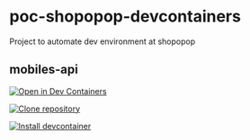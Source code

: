 # poc-shopopop-devcontainers
Project to automate dev environment at shopopop


## mobiles-api
[![Open in Dev Containers](https://img.shields.io/static/v1?label=Dev%20Containers&message=Open&color=blue&logo=visualstudiocode)](https://vscode.dev/redirect?url=vscode://ms-vscode-remote.remote-containers/cloneInVolume?url=https://github.com/d-n-correia/poc-shopopop-devcontainers)

[![Clone repository](https://img.shields.io/static/v1?label=Clone%20repository&message=Open&color=blue&logo=visualstudiocode)](https://vscode.dev/redirect?url=vscode://ms-vscode-remote.remote-containers&vscode://vscode.git/clone?url=https://github.com/d-n-correia/poc-shopopop-devcontainers)

[![Install devcontainer](https://img.shields.io/static/v1?label=install%20devcontainer&message=Open&color=blue&logo=visualstudiocode)](https://vscode.dev/redirect?install-extension=ms-vscode-remote.remote-containers)

